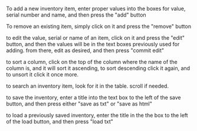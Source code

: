 To add a new inventory item, enter proper values into the boxes for value, serial number and name, and then press the "add" button

To remove an existing item, simply click on it and press the "remove" button

to edit the value, serial or name of an item, click on it and press the "edit" button, and then the values will be in the text boxes previously used for adding. from there, edit as desired, and then press "commit edit"

to sort a column, click on the top of the column where the name of the column is, and it will sort it ascending, to sort descending click it again, and to unsort it click it once more.

to search an inventory item, look for it in the table. scroll if needed.

to save the inventory, enter a title into the text box to the left of the save button, and then press either "save as txt" or "save as html"

to load a previously saved inventory, enter the title in the the box to the left of the load button, and then press "load txt"
